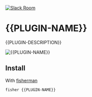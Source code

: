 [![Slack Room][slack-badge]][slack-link]

# {{PLUGIN-NAME}}

{{PLUGIN-DESCRIPTION}}

![{{PLUGIN-NAME}}]

## Install

With [fisherman]

```
fisher {{PLUGIN-NAME}}
```

[slack-link]: https://fisherman-wharf.herokuapp.com
[slack-badge]: https://fisherman-wharf.herokuapp.com/badge.svg
[fisherman]: https://github.com/fisherman/fisherman
[{{PLUGIN-NAME}}]: https://cloud.githubusercontent.com/assets/8317250/13661599/777665a2-e6d7-11e5-9078-eae115fa140a.png
